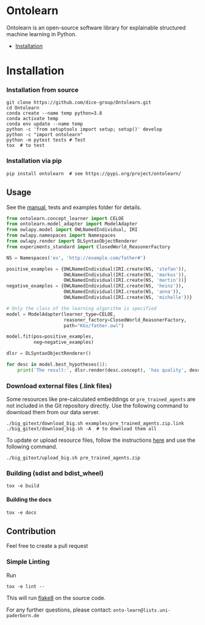 # Ontolearn

Ontolearn is an open-source software library for explainable structured machine learning in Python.

- [Installation](#installation)

# Installation

### Installation from source

```shell
git clone https://github.com/dice-group/Ontolearn.git
cd Ontolearn
conda create --name temp python=3.8
conda activate temp
conda env update --name temp
python -c 'from setuptools import setup; setup()' develop
python -c "import ontolearn"
python -m pytest tests # Test
tox  # to test
```

### Installation via pip

```shell
pip install ontolearn  # see https://pypi.org/project/ontolearn/
```
## Usage
See the [manual](https://ontolearn-docs-dice-group.netlify.app/),
tests and examples folder for details.

```python
from ontolearn.concept_learner import CELOE
from ontolearn.model_adapter import ModelAdapter
from owlapy.model import OWLNamedIndividual, IRI
from owlapy.namespaces import Namespaces
from owlapy.render import DLSyntaxObjectRenderer
from experiments_standard import ClosedWorld_ReasonerFactory

NS = Namespaces('ex', 'http://example.com/father#')

positive_examples = {OWLNamedIndividual(IRI.create(NS, 'stefan')),
                     OWLNamedIndividual(IRI.create(NS, 'markus')),
                     OWLNamedIndividual(IRI.create(NS, 'martin'))}
negative_examples = {OWLNamedIndividual(IRI.create(NS, 'heinz')),
                     OWLNamedIndividual(IRI.create(NS, 'anna')),
                     OWLNamedIndividual(IRI.create(NS, 'michelle'))}

# Only the class of the learning algorithm is specified
model = ModelAdapter(learner_type=CELOE,
                     reasoner_factory=ClosedWorld_ReasonerFactory,
                     path="KGs/father.owl")

model.fit(pos=positive_examples,
          neg=negative_examples)

dlsr = DLSyntaxObjectRenderer()

for desc in model.best_hypotheses(1):
    print('The result:', dlsr.render(desc.concept), 'has quality', desc.quality)
```
### Download external files (.link files)

Some resources like pre-calculated embeddings or `pre_trained_agents`
are not included in the Git repository directly. Use the following
command to download them from our data server.

```shell
./big_gitext/download_big.sh examples/pre_trained_agents.zip.link
./big_gitext/download_big.sh -A  # to download them all
```

To update or upload resource files, follow the instructions
[here](https://github.com/dice-group/Ontolearn-internal/wiki/Upload-big-data-to-hobbitdata)
and use the following command.

```shell
./big_gitext/upload_big.sh pre_trained_agents.zip
```

### Building (sdist and bdist_wheel)

```shell
tox -e build
```

#### Building the docs

```shell
tox -e docs
```




## Contribution
Feel free to create a pull request

### Simple Linting

Run
```shell
tox -e lint --
```

This will run [flake8](https://flake8.pycqa.org/) on the source code.

For any further questions, please contact:  ```onto-learn@lists.uni-paderborn.de```
